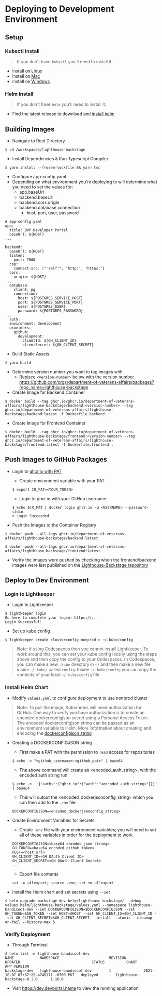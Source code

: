 # Deploying to Development Environment

## Setup

### Kubectl Install
>If you don't have `kubectl` you'll need to install it:
- Install on [Linux](https://kubernetes.io/docs/tasks/tools/install-kubectl-linux/)
- Install on [Mac](https://kubernetes.io/docs/tasks/tools/install-kubectl-macos/)
- Install on [Windows](https://kubernetes.io/docs/tasks/tools/install-kubectl-windows/)

### Helm Install
>If you don't have `helm` you'll need to install it:
- Find the latest release to download and [install helm](https://github.com/helm/helm/releases)

## Building Images
- Navigate to Root Directory
```
$ cd /workspaces/lighthouse-backstage
```
- Install Dependencies & Run Typescript Compiler
```
$ yarn install --frozen-lockfile && yarn tsc
```
- Configure app-config.yaml
- Depending on what environment you're deploying to will determine what you need to set the values for:
  - app.baseUrl
  - backend.baseUrl
  - backend.cors.origin
  - backend.database.connection
    - host, port, user, password
```
# app-config.yaml
app:
  title: DVP Developer Portal
  baseUrl: ${HOST}
...

backend:
  baseUrl: ${HOST}
  listen:
    port: 7000
  csp:
    connect-src: ["'self'", 'http:', 'https:']
  cors:
    origin: ${HOST}
...
  database:
    client: pg
    connection:
      host: ${POSTGRES_SERVICE_HOST}
      port: ${POSTGRES_SERVICE_PORT}
      user: ${POSTGRES_USER}
      password: ${POSTGRES_PASSWORD}
...
  auth:
  environment: development
  providers:
    github:
      development:
        clientId: ${GH_CLIENT_ID}
        clientSecret: ${GH_CLIENT_SECRET}

```
- Build Static Assets
```
$ yarn build
```
- Determine version number you want to tag images with
  - Replace `<version-number>` below with the version number
https://github.com/orgs/department-of-veterans-affairs/packages?repo_name=lighthouse-backstage
- Create Image for Backend Container
```
$ docker build --tag ghcr.io/ghcr.io/department-of-veterans-affairs/lighthouse-backstage/backend:<version-number> --tag ghcr.io/department-of-veterans-affairs/lighthouse-backstage/backend:latest -f Dockerfile.backend .
```
- Create Image for Frontend Container
```
$ docker build --tag ghcr.io/ghcr.io/department-of-veterans-affairs/lighthouse-backstage/frontend:<version-number> --tag ghcr.io/department-of-veterans-affairs/lighthouse-backstage/frontend:latest -f Dockerfile.frontend .
```
## Push Images to GitHub Packages
- Login to [ghcr.io with PAT](https://docs.github.com/en/packages/working-with-a-github-packages-registry/working-with-the-container-registry)
  - Create environment variable with your PAT
  ```
  $ export CR_PAT=<YOUR_TOKEN>
  ```
  - Login to ghcr.io with your GitHub username
  ```
  $ echo $CR_PAT | docker login ghcr.io -u <USERNAME> --password-stdin
  > Login Succeeded
  ```

- Push the Images to the Container Registry
```
$ docker push --all-tags ghcr.io/department-of-veterans-affairs/lighthouse-backstage/backend:latest 
```
```
$ docker push --all-tags ghcr.io/department-of-veterans-affairs/lighthouse-backstage/frontend:latest 
```

- Verify the images were pushed by checking when the frontend/backend images were last published on the [Lighthouse-Backstage repository](https://github.com/orgs/department-of-veterans-affairs/packages?repo_name=lighthouse-backstage) 

## Deploy to Dev Environment

### Login to Lightkeeper
- Login to Lightkeeper
```
$ lightkeeper login
Go here to complete your login: https://...
Login Successful!
```
- Set up kube config
```
$ lightkeeper create clusterconfig nonprod > ~/.kube/config
```
> Note: if using Codespaces then you cannot install Lightkeeper. To work around this, you can set your kube config locally using the steps above and then copy the config to your Codespaces. In Codespaces, you can make a new `.kube` directory in `~/` and then make a new file inside `~/.kube/` called `config`. Inside `~/.kube/config` you can copy the contents of your local `~/.kube/config` file.

### Install Helm Chart
- Modify `values.yaml` to configure deployment to use nonprod cluster

> Note: To pull the image, Kubernetes will need authorization for GitHub. One way to verify you have authorization is to create an encoded dockerconfigjson secret using a Personal Access Token. The encoded dockerconfigjson string can be passed as an environment variable to Helm. More information about creating and encoding the [dockerconfigjson string](https://kubernetes.io/docs/tasks/configure-pod-container/pull-image-private-registry/)

- Creating a DOCKERCONFIGJSON string
  - First make a PAT with the permission to `read` access for repositories
  ```
  $ echo -n "<github_username>:<github_pat>" | base64
  ```
  - The above command will create an <encoded_auth_string>, with the encoded auth string run:
  ```
  $ echo -n  '{"auths":{"ghcr.io":{"auth":"<encoded_auth_string>"}}}' | base64
  ```
  - This will output the <encoded_dockerjsonconfig_string> which you can then add to the `.env` file:
  ```
  DOCKERCONFIGJSON=<encoded_dockerjsonconfig_string>
  ```

- Create Environment Variables for Secrets
  - Create `.env` file with your environment variables; you will need to set all of these variables in order for the deployment to work.
  ```
  DOCKERCONFIGJSON=<base64 encoded json string>
  GH_TOKEN=<base64 encoded github_token>
  HOST=<host url>
  GH_CLIENT_ID=<GH OAuth Client ID>
  GH_CLIENT_SECRET=<GH OAuth Client Secret>
  ...
  ```
  - Export file contents
  ```
  set -o allexport; source .env; set +o allexport
  ```

- Install the Helm chart and set secrets using `--set`
```
$ helm upgrade backstage-dev helm/lighthouse-backstage/ --debug --values helm/lighthouse-backstage/values.yaml --namespace lighthouse-bandicoot-dev --set DOCKERCONFIGJSON=$DOCKERCONFIGJSON --set GH_TOKEN=$GH_TOKEN --set HOST=$HOST --set GH_CLIENT_ID=$GH_CLIENT_ID --set GH_CLIENT_SECRET=$GH_CLIENT_SECRET --install --atomic --cleanup-on-fail --history-max 5
```

### Verify Deployment
- Through Terminal
```
$ helm list -n lighthouse-bandicoot-dev
NAME            NAMESPACE                       REVISION        UPDATED                                 STATUS          CHART                           APP VERSION
backstage-dev   lighthouse-bandicoot-dev        1               2021-10-07 07:37:22.4745171 -0700 PDT   deployed        lighthouse-backstage-0.1.0      1.16.0
```

- Visit https://dev.devportal.name to view the running application